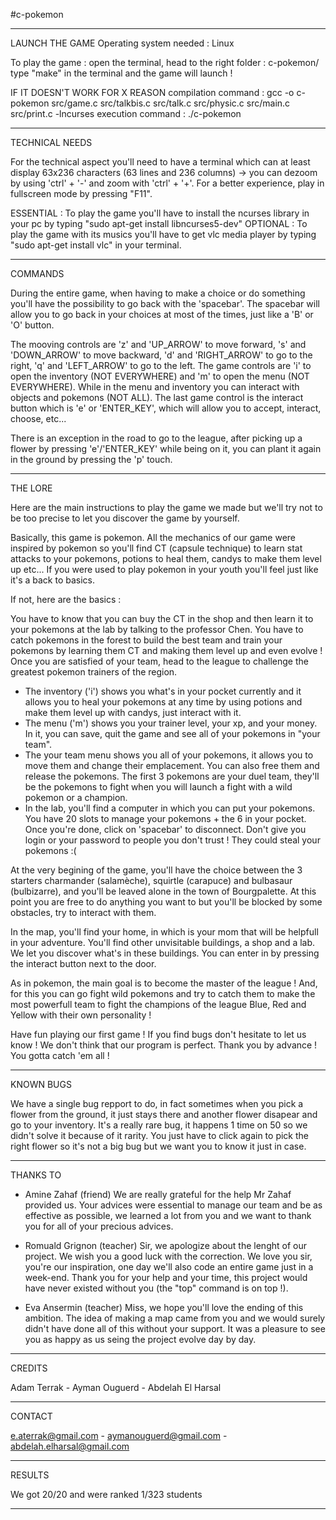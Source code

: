 #c-pokemon

----------------------------------------------------------------------------------------------------------------------------------------------------------------------------
LAUNCH THE GAME
Operating system needed : Linux

To play the game : open the terminal, head to the right folder : c-pokemon/
				   type "make" in the terminal and the game will launch !		

IF IT DOESN'T WORK FOR X REASON
compilation command : gcc -o c-pokemon src/game.c src/talkbis.c src/talk.c src/physic.c src/main.c src/print.c -lncurses
execution command : ./c-pokemon

----------------------------------------------------------------------------------------------------------------------------------------------------------------------------
TECHNICAL NEEDS

For the technical aspect you'll need to have a terminal which can at least display 63x236 characters (63 lines and 236 columns) -> you can dezoom by using 'ctrl' + '-' and zoom with 'ctrl' + '+'.
For a better experience, play in fullscreen mode by pressing "F11".

ESSENTIAL : To play the game you'll have to install the ncurses library in your pc by typing "sudo apt-get install libncurses5-dev"
OPTIONAL : To play the game with its musics you'll have to get vlc media player by typing "sudo apt-get install vlc" in your terminal.

----------------------------------------------------------------------------------------------------------------------------------------------------------------------------
COMMANDS

During the entire game, when having to make a choice or do something you'll have the possibility to go back with the 'spacebar'. The spacebar will allow you to go back in your choices at most of the times, just like a 'B' or 'O' button.

The mooving controls are 'z' and 'UP_ARROW' to move forward, 's' and 'DOWN_ARROW' to move backward, 'd' and 'RIGHT_ARROW' to go to the right, 'q' and 'LEFT_ARROW' to go to the left.
The game controls are 'i' to open the inventory (NOT EVERYWHERE) and 'm' to open the menu (NOT EVERYWHERE). While in the menu and inventory you can interact with objects and pokemons (NOT ALL). The last game control is the interact button which is 'e' or 'ENTER_KEY', which will allow you to accept, interact, choose, etc...

There is an exception in the road to go to the league, after picking up a flower by pressing 'e'/'ENTER_KEY' while being on it, you can plant it again in the ground by pressing the 'p' touch.

----------------------------------------------------------------------------------------------------------------------------------------------------------------------------
THE LORE

Here are the main instructions to play the game we made but we'll try not to be too precise to let you discover the game by yourself.

Basically, this game is pokemon. All the mechanics of our game were inspired by pokemon so you'll find CT (capsule technique) to learn stat attacks to your pokemons, potions to heal them, candys to make them level up etc... 
If you were used to play pokemon in your youth you'll feel just like it's a back to basics.

If not, here are the basics :

You have to know that you can buy the CT in the shop and then learn it to your pokemons at the lab by talking to the professor Chen.
You have to catch pokemons in the forest to build the best team and train your pokemons by learning them CT and making them level up and even evolve !
Once you are satisfied of your team, head to the league to challenge the greatest pokemon trainers of the region. 

- The inventory ('i') shows you what's in your pocket currently and it allows you to heal your pokemons at any time by using potions and make them level up with candys, just interact with it.
- The menu ('m') shows you your trainer level, your xp, and your money. In it, you can save, quit the game and see all of your pokemons in "your team".
- The your team menu shows you all of your pokemons, it allows you to move them and change their emplacement. You can also free them and release the pokemons. The first 3 pokemons are your duel
  team, they'll be the pokemons to fight when you will launch a fight with a wild pokemon or a champion.
- In the lab, you'll find a computer in which you can put your pokemons. You have 20 slots to manage your pokemons + the 6 in your pocket. Once you're done, click on 'spacebar' to disconnect.
  Don't give you login or your password to people you don't trust ! They could steal your pokemons :(


At the very begining of the game, you'll have the choice between the 3 starters charmander (salamèche), squirtle (carapuce) and bulbasaur (bulbizarre), and you'll be leaved alone in the town of Bourgpalette. At this point you are free to do anything you want to but you'll be blocked by some obstacles, try to interact with them.

In the map, you'll find your home, in which is your mom that will be helpfull in your adventure.
You'll find other unvisitable buildings, a shop and a lab. We let you discover what's in these buildings. You can enter in by pressing the interact button next to the door.

As in pokemon, the main goal is to become the master of the league ! And, for this you can go fight wild pokemons and try to catch them to make the most powerfull team to fight the champions of the league Blue, Red and Yellow with their own personality !

Have fun playing our first game ! If you find bugs don't hesitate to let us know ! We don't think that our program is perfect. Thank you by advance ! You gotta catch 'em all !

----------------------------------------------------------------------------------------------------------------------------------------------------------------------------
KNOWN BUGS

We have a single bug repport to do, in fact sometimes when you pick a flower from the ground, it just stays there and another flower disapear and go to your inventory. It's a really rare bug, it happens 1 time on 50 so we didn't solve it because of it rarity. You just have to click again to pick the right flower so it's not a big bug but we want you to know it just in case.

----------------------------------------------------------------------------------------------------------------------------------------------------------------------------
THANKS TO

- Amine Zahaf (friend)
We are really grateful for the help Mr Zahaf provided us. Your advices were essential to manage our team and be as effective as possible, we learned a lot from you and we want to thank you for all of your precious advices.

- Romuald Grignon (teacher) 
Sir, we apologize about the lenght of our project. We wish you a good luck with the correction. We love you sir, you're our inspiration, one day we'll also code an entire game just in a week-end. Thank you for your help and your time, this project would have never existed without you (the "top" command is on top !). 

- Eva Ansermin (teacher)
Miss, we hope you'll love the ending of this ambition. The idea of making a map came from you and we would surely didn't have done all of this without your support. It was a pleasure to see you as happy as us seing the project evolve day by day.

----------------------------------------------------------------------------------------------------------------------------------------------------------------------------
CREDITS

Adam Terrak -
Ayman Ouguerd - 
Abdelah El Harsal

----------------------------------------------------------------------------------------------------------------------------------------------------------------------------
CONTACT

e.aterrak@gmail.com - aymanouguerd@gmail.com - abdelah.elharsal@gmail.com

----------------------------------------------------------------------------------------------------------------------------------------------------------------------------
RESULTS

We got 20/20 and were ranked 1/323 students

----------------------------------------------------------------------------------------------------------------------------------------------------------------------------
